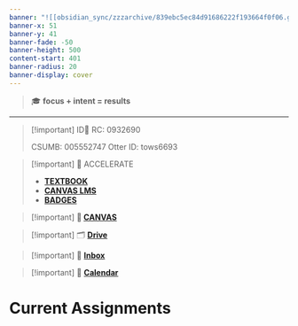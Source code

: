 ```yaml
---
banner: "![[obsidian_sync/zzzarchive/839ebc5ec84d91686222f193664f0f06.gif]]"
banner-x: 51
banner-y: 41
banner-fade: -50
banner-height: 500
content-start: 401
banner-radius: 20
banner-display: cover
---
```

> 🎓 **focus + intent = results**
---

>[!important] ID🪪
> RC: 0932690
> 
> CSUMB: 005552747
> Otter ID: tows6693

> [!important] 📕 ACCELERATE 
> - [**TEXTBOOK**](https://tangible-holiday-de4.notion.site/160c76e7b5654d11ba10b8d6913f2fce?v=45373e527fe24641a1769bc1cbf37932)
> - [**CANVAS LMS**](https://cti-courses.instructure.com/)
> - [**BADGES**](https://badgr.com/public/issuers/_e76iEEhRxSLXt2XwHMv0w/badges)

> [!important] **🎒 [CANVAS](https://scccd.instructure.com/)**

> [!important] 🗂️ **[Drive](https://drive.google.com/drive/u/1/home)**

> [!important] 📩 **[Inbox](https://mail.google.com/mail/u/1/#inbox)**

> [!important] 📅 **[Calendar](https://calendar.google.com/calendar/u/0/r)**

# Current Assignments